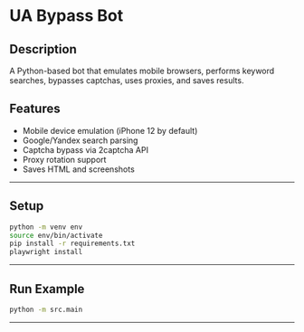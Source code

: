# UA Bypass Bot

## Description
A Python-based bot that emulates mobile browsers, performs keyword searches, bypasses captchas, uses proxies, and saves results.

## Features
- Mobile device emulation (iPhone 12 by default)
- Google/Yandex search parsing
- Captcha bypass via 2captcha API
- Proxy rotation support
- Saves HTML and screenshots
---
## Setup
```bash
python -m venv env
source env/bin/activate
pip install -r requirements.txt
playwright install
```
---
## Run Example
```bash
python -m src.main
```
---

